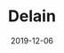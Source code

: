---
layout: post
title: Delain
date: 2019-12-06
categories: upcoming
location: Cabaret Sauvage
image: delain2019.jpg
playlist: 111577883/artist/12Chz98pHFMPJEknJQMWvI/dark
---